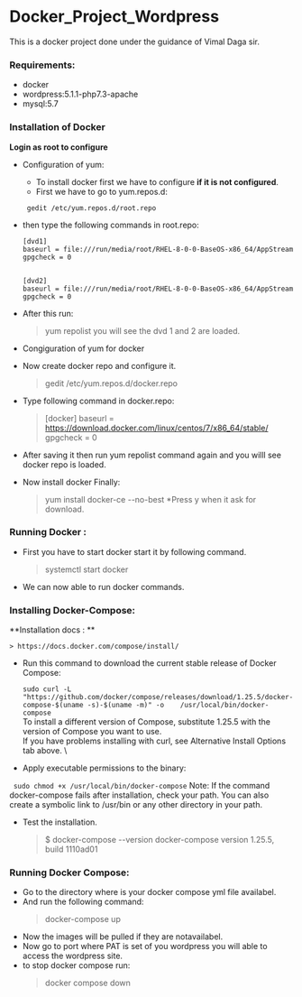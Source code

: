# Docker_Project_Wordpress
This is a docker project done under the guidance of Vimal Daga sir.

### Requirements: 
- docker
- wordpress:5.1.1-php7.3-apache
- mysql:5.7


### Installation of Docker
**Login as root to configure**
- Configuration of yum:

  * To install docker first we have to configure **if it is not configured**.
  * First we have to go to yum.repos.d:
   ```
    gedit /etc/yum.repos.d/root.repo
   ```
 
 * then type the following commands in root.repo:
   ```
   [dvd1]
   baseurl = file:///run/media/root/RHEL-8-0-0-BaseOS-x86_64/AppStream
   gpgcheck = 0
   

   [dvd2]
   baseurl = file:///run/media/root/RHEL-8-0-0-BaseOS-x86_64/AppStream
   gpgcheck = 0
   ```
 * After this run: 
   > yum repolist
  you will see the dvd 1 and 2 are loaded.
- Congiguration of yum for docker 
* Now create docker repo and configure it.
    > gedit /etc/yum.repos.d/docker.repo
* Type following command in docker.repo:
     > [docker]
     > baseurl = https://download.docker.com/linux/centos/7/x86_64/stable/
     > gpgcheck = 0
    
 * After saving it then run yum repolist command again and you willl see docker repo is loaded.
 * Now install docker Finally:
    > yum install docker-ce --no-best
  *Press y when it ask for download.

### Running Docker :
 * First you have to start docker start it by following command.
    > systemctl start docker
 * We can now able to run docker commands.

### Installing Docker-Compose:

 **Installation docs : **
   
    > https://docs.docker.com/compose/install/
    
 * Run this command to download the current stable release of Docker Compose:

    ``` sudo curl -L "https://github.com/docker/compose/releases/download/1.25.5/docker-compose-$(uname -s)-$(uname -m)" -o    /usr/local/bin/docker-compose ```\
 To install a different version of Compose, substitute 1.25.5 with the version of Compose you want to use.
\
 If you have problems installing with curl, see Alternative Install Options tab above.
\
 * Apply executable permissions to the binary:

  ``` sudo chmod +x /usr/local/bin/docker-compose```
Note: If the command docker-compose fails after installation, check your path. You can also create a symbolic link to /usr/bin or any other directory in your path.

 * Test the installation.

   > $ docker-compose --version
   > docker-compose version 1.25.5, build 1110ad01 

### Running Docker Compose:
 *  Go to the directory where is your docker compose yml file availabel.
 *  And run the following command:
      > docker-compose up
 * Now the images will be pulled if they are notavailabel.
 * Now go to port where PAT is set of you wordpress you will able to access the wordpress site.
 * to stop docker compose run:
    > docker compose down
